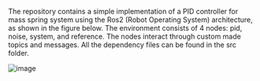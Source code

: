 The repository contains a simple implementation of a PID controller for mass spring system using the Ros2 (Robot Operating System) architecture, as shown in the figure below. The environment consists of 4 nodes: pid, noise, system, and reference. The nodes interact through custom made topics and messages. All the dependency files can be found in the src folder. 

![image](https://github.com/khushant2001/Ros_control/assets/70731991/47790a61-0bb1-407f-9d17-96a4d74102a6)

